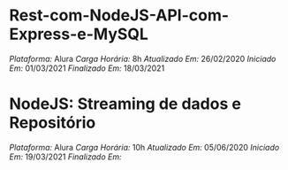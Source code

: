 # Rest-com-NodeJS-API-com-Express-e-MySQL

*Plataforma:* Alura
*Carga Horária:* 8h
*Atualizado Em:* 26/02/2020
*Iniciado Em:* 01/03/2021
*Finalizado Em:* 18/03/2021

# NodeJS: Streaming de dados e Repositório

*Plataforma:* Alura
*Carga Horária:* 10h
*Atualizado Em:* 05/06/2020
*Iniciado Em:* 19/03/2021
*Finalizado Em:* 